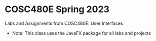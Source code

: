 # COSC480E Spring 2023
Labs and Assignments from COSC480E: User Interfaces

- Note: This class uses the JavaFX package for all labs and projects
